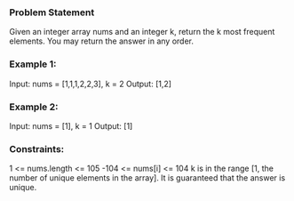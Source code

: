 ### Problem Statement
Given an integer array nums and an integer k, return the k most frequent elements. You may return the answer in any order.

### Example 1:
Input: nums = [1,1,1,2,2,3], k = 2
Output: [1,2]

### Example 2:
Input: nums = [1], k = 1
Output: [1]

### Constraints:
1 <= nums.length <= 105
-104 <= nums[i] <= 104
k is in the range [1, the number of unique elements in the array].
It is guaranteed that the answer is unique.